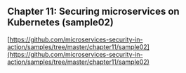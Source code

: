 ## Chapter 11: Securing microservices on Kubernetes (sample02)

[https://github.com/microservices-security-in-action/samples/tree/master/chapter11/sample02](https://github.com/microservices-security-in-action/samples/tree/master/chapter11/sample02)
